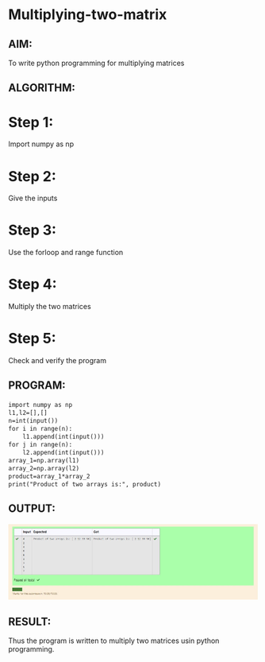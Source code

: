 # Multiplying-two-matrix

## AIM:
To write python programming for multiplying matrices

## ALGORITHM:
# Step 1:
Import numpy as np

# Step 2:
Give the inputs

# Step 3:
Use the forloop and range function

# Step 4:
Multiply the two matrices

# Step 5:
Check and verify the program

## PROGRAM: 
```
import numpy as np
l1,l2=[],[]
n=int(input())
for i in range(n):
    l1.append(int(input()))
for j in range(n):
    l2.append(int(input()))
array_1=np.array(l1)    
array_2=np.array(l2)
product=array_1*array_2
print("Product of two arrays is:", product) 
```

## OUTPUT:
![github logo](mtm.jpg)

## RESULT:
Thus the program is written to multiply two matrices usin python programming.

